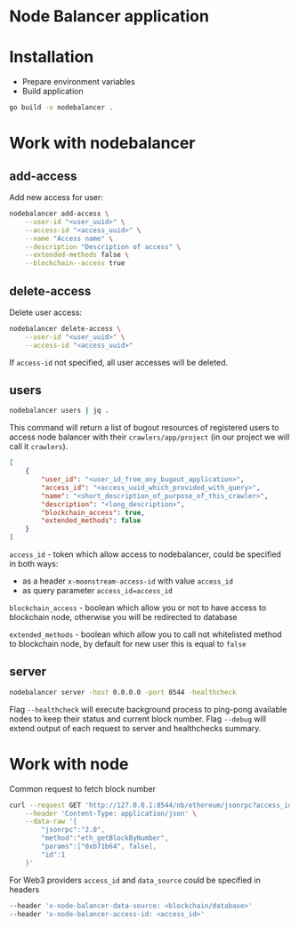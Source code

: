 # Node Balancer application

# Installation

-   Prepare environment variables
-   Build application

```bash
go build -o nodebalancer .
```

# Work with nodebalancer

## add-access

Add new access for user:

```bash
nodebalancer add-access \
	--user-id "<user_uuid>" \
	--access-id "<access_uuid>" \
	--name "Access name" \
	--description "Description of access" \
	--extended-methods false \
	--blockchain--access true
```

## delete-access

Delete user access:

```bash
nodebalancer delete-access \
	--user-id "<user_uuid>" \
	--access-id "<access_uuid>"
```

If `access-id` not specified, all user accesses will be deleted.

## users

```bash
nodebalancer users | jq .
```

This command will return a list of bugout resources of registered users to access node balancer with their `crawlers/app/project` (in our project we will call it `crawlers`).

```json
[
	{
		"user_id": "<user_id_from_any_bugout_application>",
		"access_id": "<access_uuid_which_provided_with_query>",
		"name": "<short_description_of_purpose_of_this_crawler>",
		"description": "<long_description>",
		"blockchain_access": true,
		"extended_methods": false
	}
]
```

`access_id` - token which allow access to nodebalancer, could be specified in both ways:

-   as a header `x-moonstream-access-id` with value `access_id`
-   as query parameter `access_id=access_id`

`blockchain_access` - boolean which allow you or not to have access to blockchain node, otherwise you will be redirected to database

`extended_methods` - boolean which allow you to call not whitelisted method to blockchain node, by default for new user this is equal to `false`

## server

```bash
nodebalancer server -host 0.0.0.0 -port 8544 -healthcheck
```

Flag `--healthcheck` will execute background process to ping-pong available nodes to keep their status and current block number.
Flag `--debug` will extend output of each request to server and healthchecks summary.

# Work with node

Common request to fetch block number

```bash
curl --request GET 'http://127.0.0.1:8544/nb/ethereum/jsonrpc?access_id=<access_id>&data_source=<blockchain/database>' \
    --header 'Content-Type: application/json' \
    --data-raw '{
        "jsonrpc":"2.0",
        "method":"eth_getBlockByNumber",
        "params":["0xb71b64", false],
        "id":1
    }'
```

For Web3 providers `access_id` and `data_source` could be specified in headers

```bash
--header 'x-node-balancer-data-source: <blockchain/database>'
--header 'x-node-balancer-access-id: <access_id>'
```
